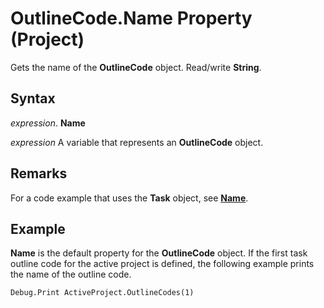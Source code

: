 
# OutlineCode.Name Property (Project)

Gets the name of the  **OutlineCode** object. Read/write **String**.


## Syntax

 _expression_. **Name**

 _expression_ A variable that represents an **OutlineCode** object.


## Remarks

For a code example that uses the  **Task** object, see **[Name](2df034b0-13bc-f912-abbc-6b97b8c8d5ed.md)**.


## Example

 **Name** is the default property for the **OutlineCode** object. If the first task outline code for the active project is defined, the following example prints the name of the outline code.


```vb
Debug.Print ActiveProject.OutlineCodes(1)
```


